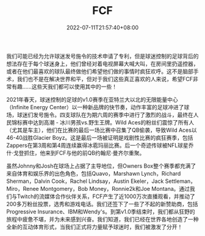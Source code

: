 ﻿---
weight: 
title: "FCF"
description: "在FCF，真正的球迷挑选真正的球员，并实时呼叫比赛！我知道我在控制哪支队伍。你将管理什么团队？In the FCF, real fans pick real players and call the plays  in real time! I know which team I am controlling. What team will you manage? "
date: 2022-07-11T21:57:40+08:00
lastmod: 2022-07-11T16:45:40+08:00
draft: false
authors: ["june"]
featuredImage: "387.png"
link: "https://www.fcf.io/"
tags: ["FCF","ΠιΔβ½ʽΙν"]
categories: ["navigation"]
navigation: ["ΠιΔβ½ʽΙν"]
lightgallery: true
toc: true
pinned: false
recommend: false
recommend1: false
---
我们可能已经为允许球迷发号施令的技术申请了专利，但是球迷控制的足球背后的想法存在于每个球迷身上，他们曾经对着电视屏幕大喊大叫，在房间里扔遥控器，或者在他们最喜欢的球队最终做他们希望他们做的事情时疯狂欢呼。这不是脑部手术，我们也不是在解决世界和平，但对于我们这些真正喜欢的人来说，希望FCF非常有趣......这些天我们都可以使用其中的一些！

2021年春天，球迷控制的足球的v1.0赛季在亚特兰大以北的无限能量中心（Infinite Energy Center）以一种新品牌的快节奏，动作丰富的足球冲进了球场，球迷们发号施令。四支球队在为期六周的赛季中进行了激烈的战斗，最终在人民锦标赛中达到高潮 - 冰川男孩vs.野生王牌。Wild Aces的粉丝们震惊了所有人（尤其是车主），他们在比赛的最后一场比赛中召集了QB偷袭，导致Wild Aces以46-40战胜Glacier Boyz。这是最后一场被证明是戏剧性比赛的疯狂赛季，包括Zappers在第3周和第4周连续赢得冰雹玛丽比赛。后一个奇迹传球被NFL球星乔什·戈登抓住，他来到FCF与他的前QB约翰尼·曼齐尔重聚。

虽然Johnny和Josh在球场上占据了主导地位，但Owners Box整个赛季都充满了来自体育和娱乐界的出色角色，包括Quavo，Marshawn Lynch，Richard Sherman，Dalvin Cook，Rachel Lindsay，Austin Ekeler，Jack Settleman，Miro，Renee Montgomery，Bob Money，Ronnie2k和Joe Montana。通过我们与Twitch的流媒体合作伙伴关系，FCF产生了近1000万次直播观看，并推动了200多万粉丝投票，选秀和游戏电话。我们还签下了一些了不起的新赞助商，包括Progressive Insurance、IBM和Wendy's。到第v1.0季结束时，我们都从狂野的旅程中疲惫不堪，并为未来感到兴奋。我们知道，我们已经在世界各地创造了一种全新的互动体育形式，当我们正式将力量赋予球迷时，我们被激发了分开！